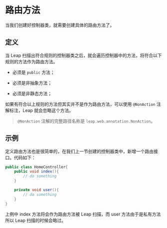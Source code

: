 # 路由方法

当我们创建好控制器类，就需要创建具体的路由方法了。

## 定义

当 Leap 扫描出符合规则的控制器类之后，就会遍历控制器中的方法，将符合以下规则的方法作为路由方法。

- 必须是 `public` 方法；

- 必须是非抽象方法；

- 必须是非静态方法；

如果有符合以上规则的方法但其实并不是作为路由方法，可以使用 `@NonAction` 注解标注，Leap 就会忽略这个方法。

> `@NonAction` 注解的完整路径名称是 `leap.web.annotation.NonAction`。

## 示例

定义路由方法也是很简单的，在我们上一节创建的控制器类中，新增一个路由接口。代码如下：

```java
public class HomeController{
    public void index(){
        // do something
    }

    private void user(){
        // do something
    }
}
```

上例中 index 方法将会作为路由方法被 Leap 扫描，而 user 方法由于是私有方法所以 Leap 扫描的时候会略过。